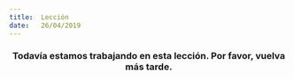 ```yaml
---
title:  Lección
date:   26/04/2019
---
```


### <center>Todavía estamos trabajando en esta lección. Por favor, vuelva más tarde.</center>